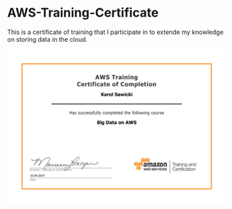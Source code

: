 # AWS-Training-Certificate
This is a certificate of training that I participate in to extende my knowledge on storing data in the cloud. 

![](AWS%20CertyfikatKarol%20Sawicki.jpg)
